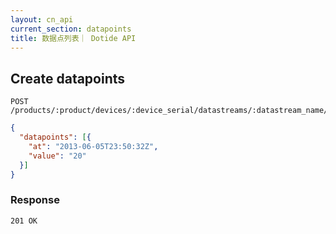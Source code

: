 ```yaml
---
layout: cn_api
current_section: datapoints
title: 数据点列表｜ Dotide API
---
```


## Create datapoints

    POST /products/:product/devices/:device_serial/datastreams/:datastream_name/datapoints

```json
{
  "datapoints": [{
    "at": "2013-06-05T23:50:32Z",
    "value": "20"
  }]
}
```
### Response

    201 OK
